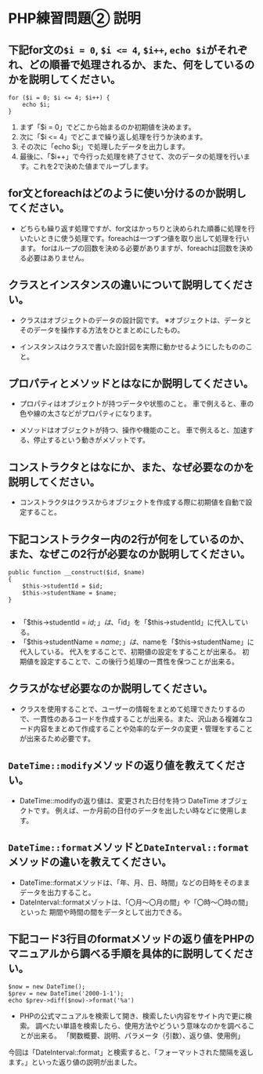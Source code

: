 # PHP練習問題② 説明

## 下記for文の`$i = 0`, `$i <= 4`, `$i++`, `echo $i`がそれぞれ、どの順番で処理されるか、また、何をしているのかを説明してください。

```
for ($i = 0; $i <= 4; $i++) {
    echo $i;
}
```

1. まず「$i = 0」でどこから始まるのか初期値を決めます。
2. 次に「$i <= 4」でどこまで繰り返し処理を行うか決めます。
3. その次に「echo $i;」で処理したデータを出力します。
4. 最後に、「$i++」で今行った処理を終了させて、次のデータの処理を行います。これを2で決めた値までループします。

## for文とforeachはどのように使い分けるのか説明してください。
- どちらも繰り返す処理ですが、for文はかっちりと決められた順番に処理を行いたいときに使う処理です。foreachは一つずつ値を取り出して処理を行います。
forはループの回数を決める必要がありますが、foreachは回数を決める必要はありません。

## クラスとインスタンスの違いについて説明してください。
- クラスはオブジェクトのデータの設計図です。
※オブジェクトは、データとそのデータを操作する方法をひとまとめにしたもの。

- インスタンスはクラスで書いた設計図を実際に動かせるようにしたもののこと。


## プロパティとメソッドとはなにか説明してください。
- プロパティはオブジェクトが持つデータや状態のこと。
車で例えると、車の色や線の太さなどがプロパティになります。

- メソッドはオブジェクトが持つ、操作や機能のこと。
車で例えると、加速する、停止するという動きがメゾットです。


## コンストラクタとはなにか、また、なぜ必要なのかを説明してください。
- コンストラクタはクラスからオブジェクトを作成する際に初期値を自動で設定すること。

## 下記コンストラクター内の2行が何をしているのか、また、なぜこの2行が必要なのか説明してください。
```
public function __construct($id, $name)
{
    $this->studentId = $id;
    $this->studentName = $name;
}


```
- 「$this->studentId = $id;」は、「$id」を「$this->studentId」に代入している。
- 「$this->studentName = $name;」は、$nameを「$this->studentName」に代入している。
代入をすることで、初期値の設定をすることが出来る。
初期値を設定することで、この後行う処理の一貫性を保つことが出来る。

## クラスがなぜ必要なのか説明してください。
- クラスを使用することで、ユーザーの情報をまとめて処理できたりするので、一貫性のあるコードを作成することが出来る。また、沢山ある複雑なコード内容をまとめて作成することや効率的なデータの変更・管理をすることが出来るため必要です。

## `DateTime::modify`メソッドの返り値を教えてください。
- DateTime::modifyの返り値は、変更された日付を持つ DateTime オブジェクトです。
例えば、一か月前の日付のデータを出したい時などに使用します。

## `DateTime::format`メソッドと`DateInterval::format`メソッドの違いを教えてください。
- DateTime::formatメソッドは、「年、月、日、時間」などの日時をそのままデータを出力すること。
- DateInterval::formatメゾットは、「〇月～〇月の間」や「〇時～〇時の間」といった
期間や時間の間をデータとして出力できる。

## 下記コード3行目のformatメソッドの返り値をPHPのマニュアルから調べる手順を具体的に説明してください。
```
$now = new DateTime();
$prev = new DateTime('2000-1-1');
echo $prev->diff($now)->format('%a')
```

- PHPの公式マニュアルを検索して開き、検索したい内容をサイト内で更に検索。
調べたい単語を検索したら、使用方法やどういう意味なのかを調べることが出来る。
「関数概要、説明、パラメータ（引数）、返り値、使用例」

今回は「DateInterval::format」と検索すると、「フォーマットされた間隔を返します。」といった返り値の説明が出ました。